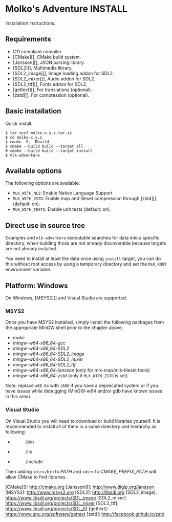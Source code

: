 Molko's Adventure INSTALL
=========================

Installation instructions.

Requirements
------------

- C11 compliant compiler.
- [CMake][], CMake build system.
- [Jansson][], JSON parsing library.
- [SDL2][], Multimedia library.
- [SDL2_image][], Image loading addon for SDL2.
- [SDL2_mixer][], Audio addon for SDL2.
- [SDL2_ttf][], Fonts addon for SDL2,
- [gettext][], For translations (optional).
- [zstd][], For compression (optional).

Basic installation
------------------

Quick install.

	$ tar xvzf molko-x.y.z-tar.xz
	$ cd molko-x.y.z
	$ cmake -S. -Bbuild
	$ cmake --build build --target all
	# cmake --build build --target install
	$ mlk-adventure

Available options
-----------------

The following options are available:

- `MLK_WITH_NLS`: Enable Native Language Support 
- `MLK_WITH_ZSTD`: Enable map and tileset compression through [zstd][] (default:
  on).
- `MLK_WITH_TESTS`: Enable unit tests (default: on).

Direct use in source tree
-------------------------

Examples and `mlk-adventure` executable searches for data into a specific
directory, when building those are not already discoverable because targets are
not already installed.

You need to install at least the data once using `install` target, you can
do this without root access by using a temporary directory and set the
`MLK_ROOT` environment variable.

Platform: Windows
-----------------

On Windows, [MSYS2][] and Visual Studio are supported.

### MSYS2

Once you have MSYS2 installed, simply install the following packages from the
appropriate MinGW shell prior to the chapter above.

- *make*
- *mingw-w64-x86_64-gcc*
- *mingw-w64-x86_64-SDL2*
- *mingw-w64-x86_64-SDL2_image*
- *mingw-w64-x86_64-SDL2_mixer*
- *mingw-w64-x86_64-SDL2_ttf*
- *mingw-w64-x86_64-jansson* (only for mlk-map/mlk-tileset tools)
- *mingw-w64-x86_64-zstd* (only if `MLK_WITH_ZSTD` is set)

Note: replace `x86_64` with `i686` if you have a deprecated system or if you
      have issues while debugging (MinGW-w64 and/or gdb have known issues in
      this area).

### Visual Studio

On Visual Studio you will need to download or build libraries yourself. It is
recommended to install all of them in a same directory and hierarchy as
following:

- <dir>/bin
- <dir>/lib
- <dir>/include

Then adding `<dir>/bin` to *PATH* and `<dir>` to *CMAKE_PREFIX_PATH* will allow
CMake to find libraries.

[CMake][]: http://cmake.org
[Jansson][]: http://www.digip.org/jansson
[MSYS2]: http://www.msys2.org
[SDL2]: http://libsdl.org
[SDL2_image]: https://www.libsdl.org/projects/SDL_image
[SDL2_mixer]: https://www.libsdl.org/projects/SDL_mixer
[SDL2_ttf]: https://www.libsdl.org/projects/SDL_ttf
[gettext]: https://www.gnu.org/software/gettext
[zstd]: http://facebook.github.io/zstd
